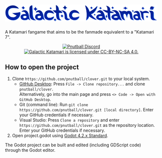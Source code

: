 # <picture><source media="(prefers-color-scheme: dark)" srcset="readme/readme_logo_dark.png"><source media="(prefers-color-scheme: light)" srcset="readme/readme_logo.png"><img alt="Galactic Katamari" src="readme/readme_logo.png"></picture>

A Katamari fangame that aims to be the fanmade equivalent to a "Katamari 7".

<p style="text-align: center;">
<a href="https://discord.gg/FCe3ZbUnHe"><img src="https://img.shields.io/discord/1186526841067012136?color=5865F2&label=Pnutball&logo=discord&logoColor=white" alt="Pnutball Discord"></a>
<br/>
<a href="LICENSE.md"><img src="https://img.shields.io/badge/license-CC--BY--NC--SA-%23EF9421?logo=creativecommons&logoColor=white" alt="Galactic Katamari is licensed under CC-BY-NC-SA 4.0."></a>
</p>

## How to open the project

1. Clone `https://github.com/pnutball/clover.git` to your local system. 
    - [GitHub Desktop](https://desktop.github.com/): Press `File -> Clone repository...` and clone `pnutball/clover`. <br/>Alternatively, go into the main page and press `<> Code -> Open with GitHub Desktop`.
    - Git (command line): Run `git clone https://github.com/pnutball/clover.git [local directory]`. Enter your GitHub credentials if necessary.
    - Visual Studio: Press `Clone a repository` and enter `https://github.com/pnutball/clover.git` as the repository location. Enter your GitHub credentials if necessary.
2. Open project.godot using [Godot 4.2.x Standard](https://godotengine.org/download/archive/4.2.1-stable/).

The Godot project can be built and edited (including GDScript code) through the Godot editor.
